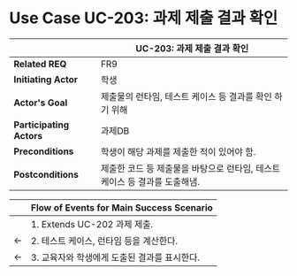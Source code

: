 # Use Case UC-203: 과제 제출 결과 확인

|                          | UC-203: 과제 제출 결과 확인               |
| ------------------------ | ---------------------------------------------- |
| __Related REQ__          | FR9                                     |
| __Initiating Actor__     | 학생                                   |
| __Actor's Goal__         | 제출물의 런타임, 테스트 케이스 등 결과를 확인 하기 위해      |
| __Participating Actors__ | 과제DB               |
| __Preconditions__        | 학생이 해당 과제를 제출한 적이 있어야 함.        |
| __Postconditions__       | 제출한 코드 등 제출물을 바탕으로 런타임, 테스트 케이스 등 결과를 도출해냄. |

|      | Flow of Events for Main Success Scenario                     |
| ---- | ------------------------------------------------------------ |
|    | 1. Extends UC-202 과제 제출. |
| <-   | 2. 테스트 케이스, 런타임 등을 계산한다.         |
|  <-   | 3. 교육자와 학생에게 도출된 결과를 표시한다.                                 |

